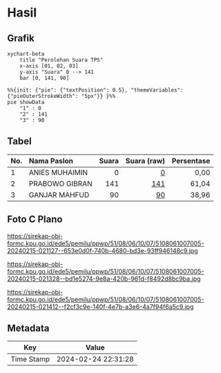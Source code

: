 # Hasil

## Grafik

```mermaid
xychart-beta
    title "Perolehan Suara TPS"
    x-axis [01, 02, 03]
    y-axis "Suara" 0 --> 141
    bar [0, 141, 90]
```

```mermaid
%%{init: {"pie": {"textPosition": 0.5}, "themeVariables": {"pieOuterStrokeWidth": "5px"}} }%%
pie showData
    "1" : 0
    "2" : 141
    "3" : 90
```

## Tabel

| No. | Nama Paslon    | Suara | Suara (raw) | Persentase |
|:--- |:-------------- | -----:| -----------:| ----------:|
| 1   | ANIES MUHAIMIN | 0     | [0][p-1]    | 0,00       |
| 2   | PRABOWO GIBRAN | 141   | [141][p-2]  | 61,04      |
| 3   | GANJAR MAHFUD  | 90    | [90][p-3]   | 38,96      |


[p-1]: https://github.com/gigit-pemilu/pemilu-2024-51-bali/blob/main/pilpres/hitung-suara/sub/51-bali/sub/08-buleleng/sub/06-buleleng/sub/1007-banjar-tegal/sub/005-tps/sub/paslon-1.txt
[p-2]: https://github.com/gigit-pemilu/pemilu-2024-51-bali/blob/main/pilpres/hitung-suara/sub/51-bali/sub/08-buleleng/sub/06-buleleng/sub/1007-banjar-tegal/sub/005-tps/sub/paslon-2.txt
[p-3]: https://github.com/gigit-pemilu/pemilu-2024-51-bali/blob/main/pilpres/hitung-suara/sub/51-bali/sub/08-buleleng/sub/06-buleleng/sub/1007-banjar-tegal/sub/005-tps/sub/paslon-3.txt

## Foto C Plano

https://sirekap-obj-formc.kpu.go.id/ede5/pemilu/ppwp/51/08/06/10/07/5108061007005-20240215-021127--653e0d0f-740b-4680-bd3e-93ff946148c9.jpg

https://sirekap-obj-formc.kpu.go.id/ede5/pemilu/ppwp/51/08/06/10/07/5108061007005-20240215-021328--bd1e5274-9e8a-420b-961d-f8492d8bc9ba.jpg

https://sirekap-obj-formc.kpu.go.id/ede5/pemilu/ppwp/51/08/06/10/07/5108061007005-20240215-021412--f2cf3c9e-140f-4e7b-a3e6-4a7f94f6a5c9.jpg


## Metadata

| Key        | Value               |
| ---------- | ------------------- |
| Time Stamp | 2024-02-24 22:31:28 |



